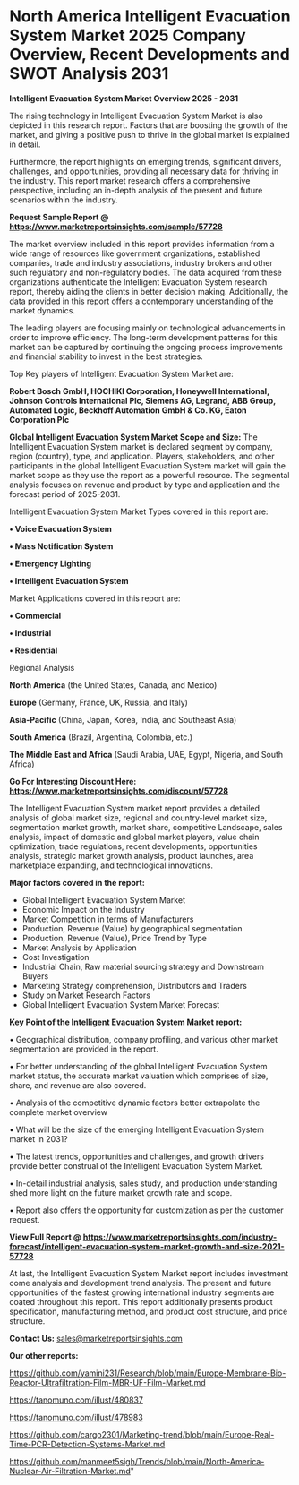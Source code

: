 # North America Intelligent Evacuation System Market 2025 Company Overview, Recent Developments and SWOT Analysis 2031

<Strong> Intelligent Evacuation System Market Overview 2025 - 2031</strong>

The rising technology in Intelligent Evacuation System Market is also depicted in this research report. Factors that are boosting the growth of the market, and giving a positive push to thrive in the global market is explained in detail.

Furthermore, the report highlights on emerging trends, significant drivers, challenges, and opportunities, providing all necessary data for thriving in the industry. This report market research offers a comprehensive perspective, including an in-depth analysis of the present and future scenarios within the industry.

<strong>Request Sample Report @ <a href=https://www.marketreportsinsights.com/sample/57728>https://www.marketreportsinsights.com/sample/57728</a></strong>

The market overview included in this report provides information from a wide range of resources like government organizations, established companies, trade and industry associations, industry brokers and other such regulatory and non-regulatory bodies. The data acquired from these organizations authenticate the Intelligent Evacuation System research report, thereby aiding the clients in better decision making. Additionally, the data provided in this report offers a contemporary understanding of the market dynamics.

The leading players are focusing mainly on technological advancements in order to improve efficiency. The long-term development patterns for this market can be captured by continuing the ongoing process improvements and financial stability to invest in the best strategies.

Top Key players of Intelligent Evacuation System Market are:

<strong>Robert Bosch GmbH, HOCHIKI Corporation, Honeywell International, Johnson Controls International Plc, Siemens AG, Legrand, ABB Group, Automated Logic, Beckhoff Automation GmbH & Co. KG, Eaton Corporation Plc</strong>

<strong><b>Global Intelligent Evacuation System Market Scope and Size:</b></strong>
The Intelligent Evacuation System market is declared segment by company, region (country), type, and application. Players, stakeholders, and other participants in the global Intelligent Evacuation System market will gain the market scope as they use the report as a powerful resource. The segmental analysis focuses on revenue and product by type and application and the forecast period of 2025-2031.

Intelligent Evacuation System Market Types covered in this report are:

<strong>• Voice Evacuation System

• Mass Notification System

• Emergency Lighting

• Intelligent Evacuation System</strong>

Market Applications covered in this report are:

<strong>• Commercial

• Industrial

• Residential</strong> 

Regional Analysis

<strong>North America</strong> (the United States, Canada, and Mexico)

<strong>Europe</strong> (Germany, France, UK, Russia, and Italy)

<strong>Asia-Pacific</strong> (China, Japan, Korea, India, and Southeast Asia)

<strong>South America</strong> (Brazil, Argentina, Colombia, etc.)

<strong>The Middle East and Africa</strong> (Saudi Arabia, UAE, Egypt, Nigeria, and South Africa)

<strong>Go For Interesting Discount Here: <a href=https://www.marketreportsinsights.com/discount/57728>https://www.marketreportsinsights.com/discount/57728</a></strong>

The Intelligent Evacuation System market report provides a detailed analysis of global market size, regional and country-level market size, segmentation market growth, market share, competitive Landscape, sales analysis, impact of domestic and global market players, value chain optimization, trade regulations, recent developments, opportunities analysis, strategic market growth analysis, product launches, area marketplace expanding, and technological innovations.

<strong><b>Major factors covered in the report:</b></strong>
<ul>
  <li>Global Intelligent Evacuation System Market </li>
  <li>Economic Impact on the Industry</li>
  <li>Market Competition in terms of Manufacturers</li>
  <li>Production, Revenue (Value) by geographical segmentation</li>
  <li>Production, Revenue (Value), Price Trend by Type</li>
  <li>Market Analysis by Application</li>
  <li>Cost Investigation</li>
  <li>Industrial Chain, Raw material sourcing strategy and Downstream Buyers</li>
  <li>Marketing Strategy comprehension, Distributors and Traders</li>
  <li>Study on Market Research Factors</li>
  <li>Global Intelligent Evacuation System Market Forecast</li>
</ul>

<strong><b>Key Point of the Intelligent Evacuation System Market report:</b></strong>

• Geographical distribution, company profiling, and various other market segmentation are provided in the report.

• For better understanding of the global Intelligent Evacuation System market status, the accurate market valuation which comprises of size, share, and revenue are also covered.

• Analysis of the competitive dynamic factors better extrapolate the complete market overview

• What will be the size of the emerging Intelligent Evacuation System market in 2031?

• The latest trends, opportunities and challenges, and growth drivers provide better construal of the Intelligent Evacuation System Market.

• In-detail industrial analysis, sales study, and production understanding shed more light on the future market growth rate and scope.

• Report also offers the opportunity for customization as per the customer request.

<strong><b>View Full Report @ <a href=https://www.marketreportsinsights.com/industry-forecast/intelligent-evacuation-system-market-growth-and-size-2021-57728>https://www.marketreportsinsights.com/industry-forecast/intelligent-evacuation-system-market-growth-and-size-2021-57728</a></b></strong>


At last, the Intelligent Evacuation System Market report includes investment come analysis and development trend analysis. The present and future opportunities of the fastest growing international industry segments are coated throughout this report. This report additionally presents product specification, manufacturing method, and product cost structure, and price structure.

<strong>Contact Us:</strong>
sales@marketreportsinsights.com

<strong>Our other reports:</strong>

<a href=https://github.com/yamini231/Research/blob/main/Europe-Membrane-Bio-Reactor-Ultrafiltration-Film-MBR-UF-Film-Market.md>https://github.com/yamini231/Research/blob/main/Europe-Membrane-Bio-Reactor-Ultrafiltration-Film-MBR-UF-Film-Market.md</a>

<a href=https://tanomuno.com/illust/480837>https://tanomuno.com/illust/480837</a>

<a href=https://tanomuno.com/illust/478983>https://tanomuno.com/illust/478983</a>

<a href=https://github.com/cargo2301/Marketing-trend/blob/main/Europe-Real-Time-PCR-Detection-Systems-Market.md>https://github.com/cargo2301/Marketing-trend/blob/main/Europe-Real-Time-PCR-Detection-Systems-Market.md</a>

<a href=https://github.com/manmeet5sigh/Trends/blob/main/North-America-Nuclear-Air-Filtration-Market.md>https://github.com/manmeet5sigh/Trends/blob/main/North-America-Nuclear-Air-Filtration-Market.md</a>"
